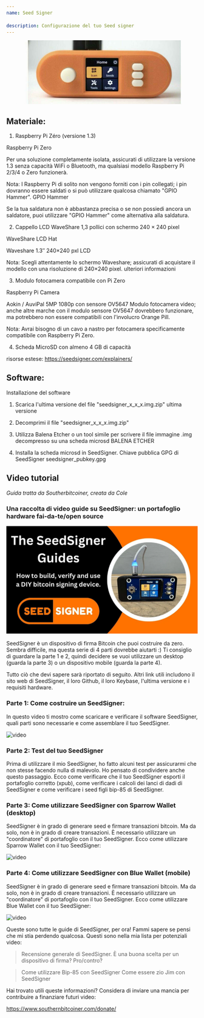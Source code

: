 ```yaml
---
name: Seed Signer

description: Configurazione del tuo Seed signer
---
```


![cover](assets/cover.jpeg)

## Materiale:

1. Raspberry Pi Zéro (versione 1.3)

Raspberry Pi Zero

Per una soluzione completamente isolata, assicurati di utilizzare la versione 1.3 senza capacità WiFi o Bluetooth, ma qualsiasi modello Raspberry Pi 2/3/4 o Zero funzionerà.

Nota: I Raspberry Pi di solito non vengono forniti con i pin collegati; i pin dovranno essere saldati o si può utilizzare qualcosa chiamato "GPIO Hammer".
GPIO Hammer

Se la tua saldatura non è abbastanza precisa o se non possiedi ancora un saldatore, puoi utilizzare "GPIO Hammer" come alternativa alla saldatura.

2. Cappello LCD WaveShare 1,3 pollici con schermo 240 × 240 pixel

WaveShare LCD Hat

Waveshare 1.3″ 240×240 pxl LCD

Nota: Scegli attentamente lo schermo Waveshare; assicurati di acquistare il modello con una risoluzione di 240×240 pixel.
ulteriori informazioni

3. Modulo fotocamera compatibile con Pi Zero

Raspberry Pi Camera

Aokin / AuviPal 5MP 1080p con sensore OV5647 Modulo fotocamera video; anche altre marche con il modulo sensore OV5647 dovrebbero funzionare, ma potrebbero non essere compatibili con l'involucro Orange Pill.

Nota: Avrai bisogno di un cavo a nastro per fotocamera specificamente compatibile con Raspberry Pi Zero.

4. Scheda MicroSD con almeno 4 GB di capacità

risorse estese: https://seedsigner.com/explainers/

## Software:

Installazione del software

1. Scarica l'ultima versione del file "seedsigner_x_x_x.img.zip"
   ultima versione

2. Decomprimi il file "seedsigner_x_x_x.img.zip"

3. Utilizza Balena Etcher o un tool simile per scrivere il file immagine .img decompresso su una scheda microsd
   BALENA ETCHER

4. Installa la scheda microsd in SeedSigner.
   Chiave pubblica GPG di SeedSigner
   seedsigner_pubkey.gpg

## Video tutorial

_Guida tratta da Southerbitcoiner, creata da Cole_

### Una raccolta di video guide su SeedSigner: un portafoglio hardware fai-da-te/open source

![image](assets/1.webp)

SeedSigner è un dispositivo di firma Bitcoin che puoi costruire da zero. Sembra difficile, ma questa serie di 4 parti dovrebbe aiutarti :) Ti consiglio di guardare la parte 1 e 2, quindi decidere se vuoi utilizzare un desktop (guarda la parte 3) o un dispositivo mobile (guarda la parte 4).

Tutto ciò che devi sapere sarà riportato di seguito. Altri link utili includono il sito web di SeedSigner, il loro Github, il loro Keybase, l'ultima versione e i requisiti hardware.

### Parte 1: Come costruire un SeedSigner:

In questo video ti mostro come scaricare e verificare il software SeedSigner, quali parti sono necessarie e come assemblare il tuo SeedSigner.

![video](https://youtu.be/mGmNKYOXtxY)

### Parte 2: Test del tuo SeedSigner

Prima di utilizzare il mio SeedSigner, ho fatto alcuni test per assicurarmi che non stesse facendo nulla di malevolo. Ho pensato di condividere anche questo passaggio. Ecco come verificare che il tuo SeedSigner esporti il portafoglio corretto (xpub), come verificare i calcoli dei lanci di dadi di SeedSigner e come verificare i seed figli bip-85 di SeedSigner.

### Parte 3: Come utilizzare SeedSigner con Sparrow Wallet (desktop)

SeedSigner è in grado di generare seed e firmare transazioni bitcoin. Ma da solo, non è in grado di creare transazioni. È necessario utilizzare un "coordinatore" di portafoglio con il tuo SeedSigner. Ecco come utilizzare Sparrow Wallet con il tuo SeedSigner:

![video](ttps://youtu.be/IQb8dh-VTOg)

### Parte 4: Come utilizzare SeedSigner con Blue Wallet (mobile)

SeedSigner è in grado di generare seed e firmare transazioni bitcoin. Ma da solo, non è in grado di creare transazioni. È necessario utilizzare un "coordinatore" di portafoglio con il tuo SeedSigner. Ecco come utilizzare Blue Wallet con il tuo SeedSigner:

![video](https://youtu.be/x0Ee35Ct0r4)

Queste sono tutte le guide di SeedSigner, per ora! Fammi sapere se pensi che mi stia perdendo qualcosa. Questi sono nella mia lista per potenziali video:

> Recensione generale di SeedSigner. È una buona scelta per un dispositivo di firma? Pro/contro?

> Come utilizzare Bip-85 con SeedSigner
> Come essere zio Jim con SeedSigner

Hai trovato utili queste informazioni? Considera di inviare una mancia per contribuire a finanziare futuri video:

https://www.southernbitcoiner.com/donate/
